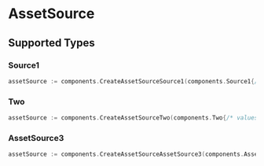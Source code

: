 # AssetSource


## Supported Types

### Source1

```go
assetSource := components.CreateAssetSourceSource1(components.Source1{/* values here */})
```

### Two

```go
assetSource := components.CreateAssetSourceTwo(components.Two{/* values here */})
```

### AssetSource3

```go
assetSource := components.CreateAssetSourceAssetSource3(components.AssetSource3{/* values here */})
```

